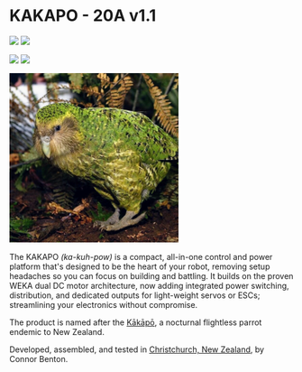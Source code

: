 # KAKAPO - 20A v1.1

<img src="assets/KAKAPO_Front.JPG" width="300"> <img src="assets/KAKAPO_Back.JPG" width="300"> 

<img src="assets/KAKAPO_Iso.JPG" width="300"> <img src="assets/KAKAPO_LoadedIso.JPG" width="300">

<img src="assets/kakapo.jpg" width="300">

The KAKAPO *(ka-kuh-pow)* is a compact, all-in-one control and power platform that's designed to be the heart of your robot, removing setup headaches so you can focus on building and battling. It builds on the proven WEKA dual DC motor architecture, now adding integrated power switching, distribution, and dedicated outputs for light-weight servos or ESCs; streamlining your electronics without compromise.

The product is named after the [Kākāpō](https://en.wikipedia.org/wiki/K%C4%81k%C4%81p%C5%8D), a nocturnal flightless parrot endemic to New Zealand.

Developed, assembled, and tested in [Christchurch, New Zealand](https://www.google.co.nz/maps/place/Christchurch+New+Zealand), by Connor Benton.